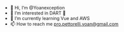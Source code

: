 - 👋 Hi, I’m @Yoanexception
- 👀 I’m interested in DART 🎯
- 🌱 I’m currently learning Vue and AWS
- 📫 How to reach me pro.pettorelli.yoan@gmail.com

<!---
Yoanexception/Yoanexception is a ✨ special ✨ repository because its `README.md` (this file) appears on your GitHub profile.
You can click the Preview link to take a look at your changes.
--->
